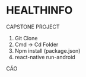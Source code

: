 # HEALTHINFO
CAPSTONE PROJECT

1. Git Clone
2. Cmd -> Cd Folder
3. Npm install (package.json)
4. react-native run-android

CÁO
